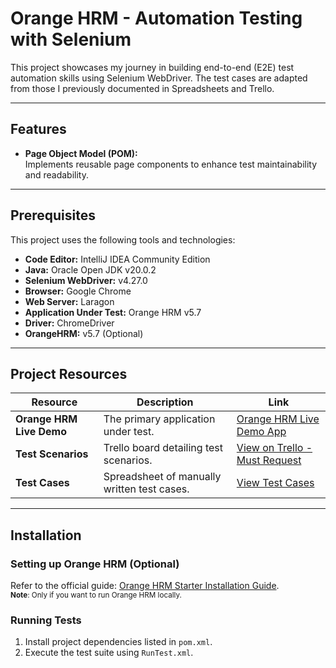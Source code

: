 # Orange HRM - Automation Testing with Selenium

This project showcases my journey in building end-to-end (E2E) test automation skills using Selenium WebDriver. The test cases are adapted from those I previously documented in Spreadsheets and Trello.

---

## Features

- **Page Object Model (POM):**  
  Implements reusable page components to enhance test maintainability and readability.

---

## Prerequisites

This project uses the following tools and technologies:

- **Code Editor:** IntelliJ IDEA Community Edition
- **Java:** Oracle Open JDK v20.0.2
- **Selenium WebDriver:** v4.27.0
- **Browser:** Google Chrome
- **Web Server:** Laragon
- **Application Under Test:** Orange HRM v5.7
- **Driver:** ChromeDriver
- **OrangeHRM:** v5.7 (Optional)

---

## Project Resources

| **Resource**             | **Description**                                | **Link**                                                                                                                                            |  
|--------------------------|------------------------------------------------|-----------------------------------------------------------------------------------------------------------------------------------------------------|  
| **Orange HRM Live Demo** | The primary application under test.             | [Orange HRM Live Demo App](https://opensource-demo.orangehrmlive.com/web/index.php/auth/login)                                                      |  
| **Test Scenarios**       | Trello board detailing test scenarios.         | [View on Trello - Must Request](https://trello.com/invite/b/670f2e3a03f362e09e2abb63/ATTI78fe058e2b7c53a4dc9f7198a9f9980947A758DC/writing-test-scenarios-training) |  
| **Test Cases**           | Spreadsheet of manually written test cases.    | [View Test Cases](https://docs.google.com/spreadsheets/d/1_Be5xfs6CQ5xRMDp_2p4yimslOD6HNBFk2HHFUVuTjE/edit?usp=sharing)                             |

---

## Installation

### Setting up Orange HRM (Optional)
Refer to the official guide: [Orange HRM Starter Installation Guide](https://starterhelp.orangehrm.com/hc/en-us/articles/5295915003666-OrangeHRM-Starter-Installation-Guide).
<br>
<small>**Note**: Only if you want to run Orange HRM locally.</small>

### Running Tests
1. Install project dependencies listed in `pom.xml`.
2. Execute the test suite using `RunTest.xml`.
